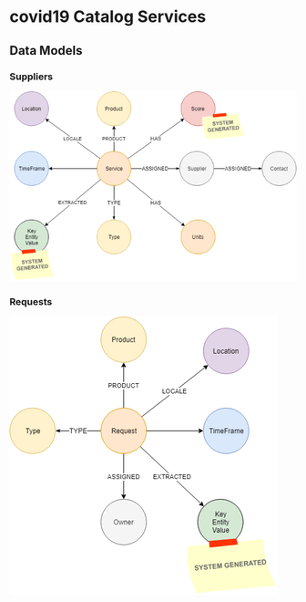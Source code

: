 # covid19 Catalog Services
## Data Models

### Suppliers

![images](images/SupplierDataModel.png)<br>

### Requests

![images](images/RequestDataModel.png)<br>


